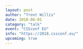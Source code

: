 ```yaml
---
layout: post
author: "Trent Willis"
date: 2018-06-01
category: "talk"
event: "CSSconf EU"
info: "https://2018.cssconf.eu/"
upcoming: true
---
```

